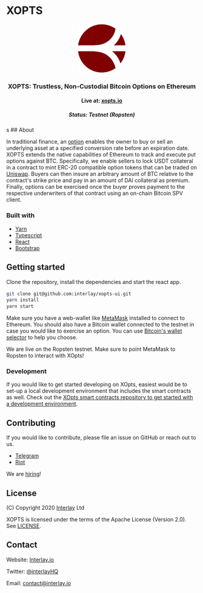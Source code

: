 # XOPTS

<div align="center">
	<p align="center">
		<img src="src/assets/img/xopts.png" alt="logo" width="128" height="128">
	</p>
	<p>
		<h3 align="center">XOPTS: Trustless, Non-Custodial Bitcoin Options on Ethereum</h3>
		<h4 align="center">Live at: <a href="https://xopts.io" target="__blank">xopts.io</a></h5>
		<h5 align="center">Status: Testnet (Ropsten) </h5>
	</p>
</div>
s
## About

In traditional finance, an [option](https://en.wikipedia.org/wiki/Option_(finance)) enables the owner to buy or sell an underlying asset at a specified conversion rate before an expiration date.
XOPTS extends the native capabilities of Ethereum to track and execute put options against BTC. Specifically, we enable sellers to lock USDT collateral in a contract to mint ERC-20 compatible option
tokens that can be traded on [Uniswap](https://uniswap.org/). Buyers can then insure an arbitrary amount of BTC relative to the contract's strike price and pay in an amount of DAI collateral as premium.
Finally, options can be exercised once the buyer proves payment to the respective underwriters of that contract using an on-chain Bitcoin SPV client.

### Built with

* [Yarn](https://yarnpkg.com/)
* [Typescript](https://www.typescriptlang.org/)
* [React](https://reactjs.org/)
* [Bootstrap](https://getbootstrap.com/)

## Getting started

Clone the repository, install the dependencies and start the react app.

```bash
git clone git@github.com:interlay/xopts-ui.git
yarn install
yarn start
```

Make sure you have a web-wallet like [MetaMask](https://metamask.io/) installed to connect to Ethereum. You should also have a Bitcoin wallet connected to the testnet in case you would like to exercise an option. You can use [Bitcoin's wallet selector](https://bitcoin.org/en/choose-your-wallet) to help you choose.

We are live on the Ropsten testnet. Make sure to point MetaMask to Ropsten to interact with XOpts!

### Development

If you would like to get started developing on XOpts, easiest would be to set-up a local development environment that includes the smart contracts as well.
Check out the [XOpts smart contracts repository to get started with a development environment](https://github.com/interlay/xopts).

## Contributing

If you would like to contribute, please file an issue on GitHub or reach out to us.

- [Telegram](t.me/interlay)
- [Riot](https://matrix.to/#/!nZablWWaicZyVTWyZk:matrix.org?via=matrix.org)

We are [hiring](https://www.interlay.io/careers/)!

## License

(C) Copyright 2020 [Interlay](https://www.interlay.io) Ltd

XOPTS is licensed under the terms of the Apache License (Version 2.0). See [LICENSE](LICENSE).

## Contact

Website: [Interlay.io](https://www.interlay.io)

Twitter: [@interlayHQ](https://twitter.com/InterlayHQ)

Email: contact@interlay.io
